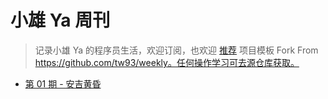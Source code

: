 # 小雄 Ya 周刊

> 记录小雄 Ya 的程序员生活，欢迎订阅，也欢迎 [推荐](https://github.com/tw93/weekly/discussions/22)
> 项目模板 Fork From https://github.com/tw93/weekly。任何操作学习可去源仓库获取。

- [第 01 期 - 安吉黄昏](https://weekly.tw93.fun/posts/01-安吉黄昏)
